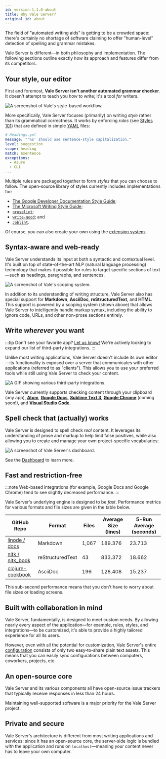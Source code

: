 ```yaml
---
id: version-1.1.0-about
title: Why Vale Server?
original_id: about
---
```


The field of "automated writing aids" is getting to be a crowded space: there's certainly no shortage of software claiming to offer "human-level" detection of spelling and grammar mistakes.

Vale Server is different&mdash;in both philosophy and implementation. The following sections outline exactly *how* its approach and features differ from its competitors.

## Your style, our editor

First and foremost, **Vale Server isn't another automated grammar checker**. It doesn't attempt to teach you *how* to write; it's a tool *for* writers.

![A screenshot of Vale's style-based workflow.](assets/flow.svg)

More specifically, Vale Server focuses (primarily) on writing *style* rather than its grammatical correctness. It works by enforcing *rules* (see [Styles 101](style)) that are defined in simple [YAML](https://yaml.org/) files:

```yaml
# Headings.yml
message: "'%s' should use sentence-style capitalization."
level: suggestion
scope: heading
match: $sentence
exceptions:
  - Azure
  - CLI
...
```

Multiple rules are packaged together to form *styles* that you can choose to follow. The open-source library of styles currently includes implementations for:

- [The Google Developer Documentation Style Guide](https://developers.google.com/style/);
- [The Microsoft Writing Style Guide](https://docs.microsoft.com/en-us/style-guide/welcome/);
- [`proselint`](https://github.com/amperser/proselint/blob/master/README.md);
- [`write-good`](https://github.com/btford/write-good/blob/master/README.md); and
- [`Joblint`](https://github.com/rowanmanning/joblint/blob/master/README.md).

Of course, you can also create your own using the [extension system](style).

## Syntax-aware and web-ready

Vale Server understands its input at both a syntactic and contextual level. It's built on top of state-of-the-art NLP (natural language processing) technology that makes it possible for rules to target specific sections of text&mdash;such as headings, paragraphs, and sentences.

![A screenshot of Vale's scoping system.](assets/markup.png)

In addition to its understanding of writing structure, Vale Server also has special support for **Markdown**, **AsciiDoc**, **reStructuredText**, and **HTML**. This support is powered by a scoping system (shown above) that allows Vale Server to intelligently handle markup syntax, including the ability to ignore code, URLs, and other non-prose sections entirely.

## Write *wherever* you want

:::tip Don't see your favorite app?
[Let us know!](https://github.com/errata-ai/vale-server/issues/new) We're actively looking to expand our list of third-party integrations.
:::

Unlike most writing applications, Vale Server doesn't include its own editor&mdash;its functionality is exposed over a server that communicates with other applications (referred to as "clients"). This allows you to use your preferred tools while still using Vale Server to check your content.

![A GIF showing various third-party integrations.](assets/apps.gif)

Vale Server currently supports checking content through your clipboard (any app), **[Atom](https://atom.io/)**, **[Google Docs](https://www.google.com/docs/about/)**, **[Sublime Text 3](https://www.sublimetext.com/)**, **[Google Chrome](https://www.google.com/chrome/)** (coming soon!), and **[Visual Studio Code](https://code.visualstudio.com/)**.

## Spell check that (actually) works

Vale Server is designed to spell check *real* content. It leverages its understanding of prose and markup to help limit false positives, while also allowing you to create and manage your own project-specific vocabularies:

![A screenshot of Vale Server's dashboard.](assets/dash.png)

See the [Dashboard](http://localhost:3000/vale-server/docs/ui#dashboard) to learn more.

## Fast and restriction-free

:::note
Web-based integrations (for example, Google Docs and Google Chrome) tend to see slightly decreased performance.
:::

Vale Server's underlying engine is designed to be *fast*. Performance metrics for various formats and file sizes are given in the table below.

| GitHub Repo      | Format           | Files | Average Size (lines) | 5-Run Average (seconds) |
|------------------|------------------|-------|----------------------|-------------------------|
| [linode / docs](https://github.com/linode/docs)    | Markdown         | 1,067 | 189.376              | 23.713                  |
| [nltk / nltk_book](https://github.com/nltk/nltk_book) | reStructuredText | 43    | 833.372              | 18.662                  |
| [clojure-cookbook](https://github.com/clojure-cookbook/clojure-cookbook) | AsciiDoc         | 196   | 128.408              | 15.237                  |

This sub-second performance means that you don't have to worry about file sizes or loading screens.

## Built with collaboration in mind

Vale Server, fundamentally, is designed to meet custom needs. By allowing nearly every aspect of the application&mdash;for example, rules, styles, and integrations&mdash;to be customized, it's able to provide a highly tailored experience for all its users.

However, even with all the potential for customization, Vale Server's entire [configuration](ini) consists of only two easy-to-share plain text assets. This means that you can easily sync configurations between computers, coworkers, projects, etc.

## An open-source core

<!-- Microsoft.OxfordComma = NO -->

Vale Server and its various components all have open-source issue trackers that typically receive responses in less than 24 hours.

<!-- Microsoft.OxfordComma = YES -->

Maintaining well-supported software is a major priority for the Vale Server project.

## Private and secure

Vale Server's architecture is different from most writing applications and
services: since it has an open-source core, the server-side logic is bundled
*with* the application and runs on `localhost`&mdash;meaning your content never
has to leave your own computer.
